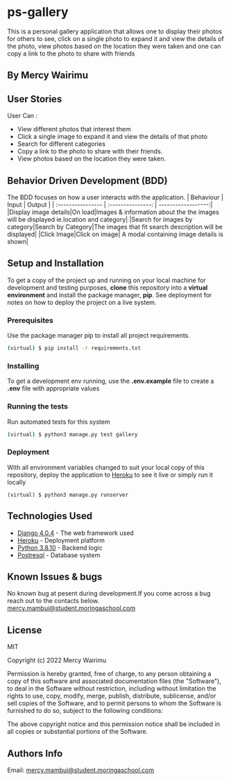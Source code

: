 # ps-gallery
 This is a personal gallery application that allows one to display their photos for others to see, click on a single photo to expand it and  view the details of the photo, view photos based on the location they were taken and one can copy a link to the photo to share with  friends

 ## By Mercy Wairimu
## User Stories  
User Can :

* View different photos that interest them  
* Click a single image to expand it and view the details of that photo  
* Search for different categories   
* Copy a link to the photo to share with their friends.  
* View photos based on the location they were taken.  
## Behavior Driven Development (BDD)
The BDD focuses on how a user interacts with the application.
| Behaviour | Input | Output |
| :---------------- | :---------------: | ------------------:|
|Display image details|On load|Images & information about the the images will be displayed ie.location and category|
|Search for images by category|Search by Category|The images that fit search description will be displayed|
|Click Image|Click on image| A modal containing image details is shown|
## Setup and Installation

To get a copy of the project up and running on your local machine for development and testing purposes, **clone** this repository into a **virtual environment** and install the package manager, **pip**.
See deployment for notes on how to deploy the project on a live system.

### Prerequisites

Use the package manager pip to install all project requirements. 
```sh
(virtual) $ pip install -r requirements.txt
```

### Installing

To get a development env running, use the **.env.example** file to create a **.env** file with appropriate values

### Running the tests

Run automated tests for this system

```sh
(virtual) $ python3 manage.py test gallery
```

### Deployment

With all environment variables changed to suit your local copy of this repository, deploy the application to [Heroku](https://medium.com/@hdsingh13/deploying-django-app-on-heroku-with-postgres-as-backend-b2f3194e8a43) to see it live or simply run it locally
 ```
 (virtual) $ python3 manage.py runserver
 ```

## Technologies Used

* [Django 4.0.4](https://www.djangoproject.com/) - The web framework used
* [Heroku](https://www.heroku.com/platform) -  Deployment platform
* [Python 3.8.10](https://www.python.org/) - Backend logic
* [Postresql](https://www.postgresql.org/) - Database system
## Known Issues & bugs

No known bug at pesent during development.If you come across a bug reach out to the contacts below.
[mercy.mambui@student.moringaschool.com](mailto:mercy.mambui@student.moringaschool.com)
## License
MIT

Copyright (c) 2022 Mercy Wairimu

Permission is hereby granted, free of charge, to any person obtaining a copy of this software and associated documentation files (the "Software"), to deal in the Software without restriction, including without limitation the rights to use, copy, modify, merge, publish, distribute, sublicense, and/or sell copies of the Software, and to permit persons to whom the Software is furnished to do so, subject to the following conditions:

The above copyright notice and this permission notice shall be included in all copies or substantial portions of the Software.
## Authors Info
Email: mercy.mambui@student.moringaschool.com 